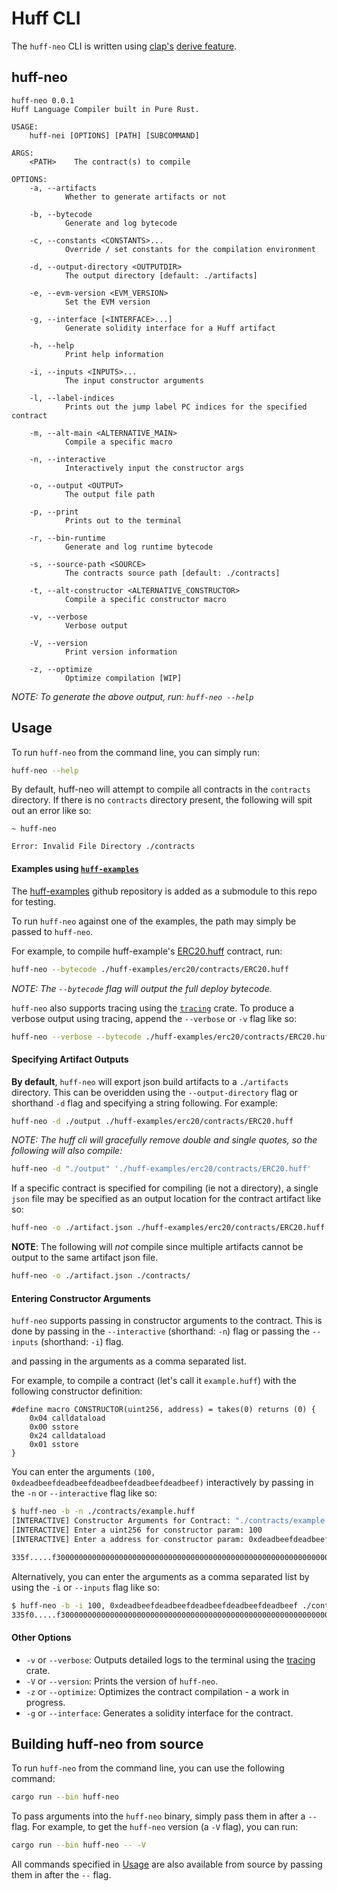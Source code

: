 # Huff CLI

The `huff-neo` CLI is written using [clap's](https://docs.rs/clap) [derive feature](https://docs.rs/clap/latest/clap/_derive/index.html).

## huff-neo

```
huff-neo 0.0.1
Huff Language Compiler built in Pure Rust.

USAGE:
    huff-nei [OPTIONS] [PATH] [SUBCOMMAND]

ARGS:
    <PATH>    The contract(s) to compile

OPTIONS:
    -a, --artifacts
            Whether to generate artifacts or not

    -b, --bytecode
            Generate and log bytecode

    -c, --constants <CONSTANTS>...
            Override / set constants for the compilation environment

    -d, --output-directory <OUTPUTDIR>
            The output directory [default: ./artifacts]

    -e, --evm-version <EVM_VERSION>
            Set the EVM version

    -g, --interface [<INTERFACE>...]
            Generate solidity interface for a Huff artifact

    -h, --help
            Print help information

    -i, --inputs <INPUTS>...
            The input constructor arguments

    -l, --label-indices
            Prints out the jump label PC indices for the specified contract

    -m, --alt-main <ALTERNATIVE_MAIN>
            Compile a specific macro

    -n, --interactive
            Interactively input the constructor args

    -o, --output <OUTPUT>
            The output file path

    -p, --print
            Prints out to the terminal

    -r, --bin-runtime
            Generate and log runtime bytecode

    -s, --source-path <SOURCE>
            The contracts source path [default: ./contracts]

    -t, --alt-constructor <ALTERNATIVE_CONSTRUCTOR>
            Compile a specific constructor macro

    -v, --verbose
            Verbose output

    -V, --version
            Print version information

    -z, --optimize
            Optimize compilation [WIP]

```

_NOTE: To generate the above output, run: `huff-neo --help`_

## Usage

To run `huff-neo` from the command line, you can simply run:

```bash
huff-neo --help
```

By default, huff-neo will attempt to compile all contracts in the `contracts` directory. If there is no `contracts` directory present, the following will spit out an error like so:

```bash,color=red
~ huff-neo

Error: Invalid File Directory ./contracts

```

#### Examples using [`huff-examples`](https://github.com/huff-language/huff-examples)

The [huff-examples](https://github.com/huff-language/huff-examples) github repository is added as a submodule to this repo for testing.

To run `huff-neo` against one of the examples, the path may simply be passed to `huff-neo`.

For example, to compile huff-example's [ERC20.huff](../../huff-examples/erc20/contracts/ERC20.huff) contract, run:

```bash
huff-neo --bytecode ./huff-examples/erc20/contracts/ERC20.huff
```

_NOTE: The `--bytecode` flag will output the full deploy bytecode._

`huff-neo` also supports tracing using the [`tracing`](https://docs.rs/tracing/0.1.29/tracing/) crate. To produce a verbose output using tracing, append the `--verbose` or `-v` flag like so:

```bash
huff-neo --verbose --bytecode ./huff-examples/erc20/contracts/ERC20.huff
```

#### Specifying Artifact Outputs

**By default**, `huff-neo` will export json build artifacts to a `./artifacts` directory. This can be overidden using the `--output-directory` flag or shorthand `-d` flag and specifying a string following. For example:

```bash
huff-neo -d ./output ./huff-examples/erc20/contracts/ERC20.huff
```

_NOTE: The huff cli will gracefully remove double and single quotes, so the following will also compile:_

```bash
huff-neo -d "./output" './huff-examples/erc20/contracts/ERC20.huff'
```

If a specific contract is specified for compiling (ie not a directory), a single `json` file may be specified as an output location for the contract artifact like so:

```bash
huff-neo -o ./artifact.json ./huff-examples/erc20/contracts/ERC20.huff
```

**NOTE**: The following will _not_ compile since multiple artifacts cannot be output to the same artifact json file.

```bash
huff-neo -o ./artifact.json ./contracts/
```

#### Entering Constructor Arguments

`huff-neo` supports passing in constructor arguments to the contract. This is done by passing in the `--interactive` (shorthand: `-n`) flag or passing the `--inputs` (shorthand: `-i`) flag.

and passing in the arguments as a comma separated list.

For example, to compile a contract (let's call it `example.huff`) with the following constructor definition:

```huff
#define macro CONSTRUCTOR(uint256, address) = takes(0) returns (0) {
    0x04 calldataload
    0x00 sstore
    0x24 calldataload
    0x01 sstore
}
```

You can enter the arguments `(100, 0xdeadbeefdeadbeefdeadbeefdeadbeefdeadbeef)` interactively by passing in the `-n` or `--interactive` flag like so:

```bash
$ huff-neo -b -n ./contracts/example.huff
[INTERACTIVE] Constructor Arguments for Contract: "./contracts/example.huff"
[INTERACTIVE] Enter a uint256 for constructor param: 100
[INTERACTIVE] Enter a address for constructor param: 0xdeadbeefdeadbeefdeadbeefdeadbeefdeadbeef

335f.....f30000000000000000000000000000000000000000000000000000000000000064000000000000000000000000deadbeefdeadbeefdeadbeefdeadbeefdeadbeef
```

Alternatively, you can enter the arguments as a comma separated list by using the `-i` or `--inputs` flag like so:

```bash
$ huff-neo -b -i 100, 0xdeadbeefdeadbeefdeadbeefdeadbeefdeadbeef ./contracts/example.huff
335f0.....f30000000000000000000000000000000000000000000000000000000000000064000000000000000000000000deadbeefdeadbeefdeadbeefdeadbeefdeadbeef
```

#### Other Options

- `-v` or `--verbose`: Outputs detailed logs to the terminal using the [tracing](https://crates.io/crates/tracing) crate.
- `-V` or `--version`: Prints the version of `huff-neo`.
- `-z` or `--optimize`: Optimizes the contract compilation - a work in progress.
- `-g` or `--interface`: Generates a solidity interface for the contract.

## Building huff-neo from source

To run `huff-neo` from the command line, you can use the following command:

```bash
cargo run --bin huff-neo
```

To pass arguments into the `huff-neo` binary, simply pass them in after a `--` flag. For example, to get the `huff-neo` version (a `-V` flag), you can run:

```bash
cargo run --bin huff-neo -- -V
```

All commands specified in [Usage](#usage) are also available from source by passing them in after the `--` flag.
